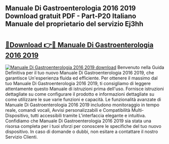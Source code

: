 ## Manuale Di Gastroenterologia 2016 2019 Download gratuit PDF - Part-P20 Italiano Manuale del proprietario del servizio Ej3hh

# <h2><a href="http://dfed6xw.blite.top/?on=Manuale+Di+Gastroenterologia+2016+2019">🔗Download 👉🔴 Manuale Di Gastroenterologia 2016 2019</a></h2>

[![Manuale Di Gastroenterologia 2016 2019 download](https://i.imgur.com/lujVjoI.png)](http://dfed6xw.blite.top/?on=Manuale+Di+Gastroenterologia+2016+2019)
Benvenuto nella Guida Definitiva per il tuo nuovo Manuale Di Gastroenterologia 2016 2019, che garantisce Un'esperienza fluida ed efficiente. Per ottenere il massimo dal tuo Manuale Di Gastroenterologia 2016 2019, ti consigliamo di leggere attentamente questo Manuale di istruzioni prima dell'uso. Fornisce istruzioni dettagliate su come configurare il prodotto e informazioni dettagliate su come utilizzare le sue varie funzioni e capacità. Le funzionalità avanzate di Manuale Di Gastroenterologia 2016 2019 includono monitoraggio in tempo reale, comandi vocali, Avvisi personalizzabili e Compatibilità Multi-Dispositivo, tutti accessibili tramite L'interfaccia elegante e intuitiva. Confidiamo che Manuale Di Gastroenterologia 2016 2019 sia stata una risorsa completa per i tuoi sforzi per conoscere le specifiche del tuo nuovo dispositivo. In caso di domande o dubbi, non esitare a contattare il nostro Servizio Clienti.
